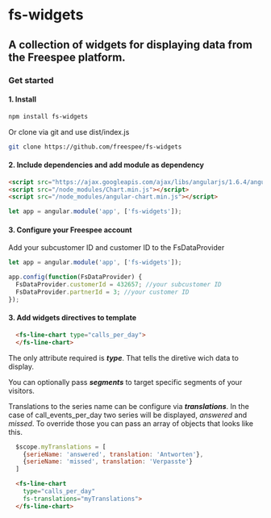 # fs-widgets
## A collection of widgets for displaying data from the Freespee platform.

### Get started

#### 1. Install
```bash
npm install fs-widgets
```

 Or clone via git and use dist/index.js

```bash
git clone https://github.com/freespee/fs-widgets
```




#### 2. Include dependencies and add module as dependency

```html
<script src="https://ajax.googleapis.com/ajax/libs/angularjs/1.6.4/angular.min.js"></script>
<script src="/node_modules/Chart.min.js"></script>
<script src="/node_modules/angular-chart.min.js"></script>
```

```javascript
let app = angular.module('app', ['fs-widgets']);
````


#### 3. Configure your Freespee account
Add your subcustomer ID and customer ID to the FsDataProvider
```javascript
let app = angular.module('app', ['fs-widgets']);

app.config(function(FsDataProvider) {
  FsDataProvider.customerId = 432657; //your subcustomer ID
  FsDataProvider.partnerId = 3; //your customer ID
});
````

#### 3. Add widgets directives to template
```html
  <fs-line-chart type="calls_per_day">
  </fs-line-chart>
```
The only attribute required is ***type***. That tells the diretive wich data to display. 

You can optionally pass 
***segments*** to target specific segments of your visitors. 

Translations to the series name can be configure via ***translations***. In the case of call_events_per_day two series will be displayed, _answered_ and _missed_. To override those you can pass an array of objects that looks like this.

```javascript 
  $scope.myTranslations = [
    {serieName: 'answered', translation: 'Antworten'}, 
    {serieName: 'missed', translation: 'Verpasste'}
  ]
```

```html
  <fs-line-chart
    type="calls_per_day"
    fs-translations="myTranslations">
  </fs-line-chart>
```




